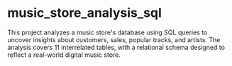 # music_store_analysis_sql
This project analyzes a music store's database using SQL queries to uncover insights about customers, sales, popular tracks, and artists. The analysis covers 11 interrelated tables, with a relational schema designed to reflect a real-world digital music store.
